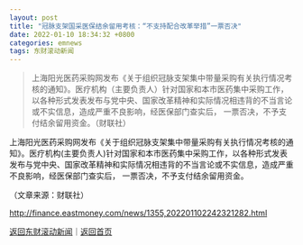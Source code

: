 ```yaml
---
layout: post
title: "冠脉支架国采医保结余留用考核：“不支持配合改革举措”一票否决"
date: 2022-01-10 18:34:32 +0800
categories: emnews
tags: 东财滚动新闻
---
```

> 上海阳光医药采购网发布《关于组织冠脉支架集中带量采购有关执行情况考核的通知》。医疗机构（主要负责人）针对国家和本市医药集中采购工作，以各种形式发表发布与党中央、国家改革精神和实际情况相违背的不当言论或不实信息，造成严重不良影响，经医保部门查实后， 一票否决，不予支付结余留用资金。（财联社）

<p>上海阳光医药采购网发布《关于组织冠脉支架集中带量采购有关执行情况考核的通知》。医疗机构(主要负责人)针对国家和本市医药集中采购工作，以各种形式发表发布与党中央、国家改革精神和实际情况相违背的不当言论或不实信息，造成严重不良影响，经医保部门查实后， 一票否决，不予支付结余留用资金。</p><p class="em_media">（文章来源：财联社）</p>

<http://finance.eastmoney.com/news/1355,202201102242321282.html>

[返回东财滚动新闻](//finews.withounder.com/emnews/)｜[返回首页](//finews.withounder.com/)